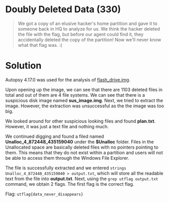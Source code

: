# Doubly Deleted Data (330)

> We got a copy of an elusive hacker's home partition and gave it to someone back in HQ to analyze for us. We think the hacker deleted the 
> file with the flag, but before our agent could find it, they accidentally deleted the copy of the partition! Now we'll never know what that 
> flag was. :(

# Solution

Autopsy 4.17.0 was used for the analysis of [flash_drive.img](./flash_drive.img). 

Upon opening up the image, we can see that there are 1103 deleted files in total and out of them are 4 file systems. We can see that there is a suspicious
disk image named **sus_image.img**. Next, we tried to extract the image. However, the extraction was unsuccessful as the the image was too big. 

We looked around for other suspicious looking files and found **plan.txt**. However, it was just a text file and nothing much. 

We continued digging and found a filed named **Unalloc_4_872448_435159040** under the **$Unalloc** folder. Files in the Unallocated space are basically deleted 
files with no pointers pointing to them. This means that they do not exist within a partition and users will not be able to access them through the Windows 
File Explorer.

The file is successfully extracted and we entered `strings Unalloc_4_872448_435159040 > output.txt`, which will store all the readable text from the file into 
**output.txt**. Next, using the `grep utflag output.txt` command, we obtain 2 flags. The first flag is the correct flag. 

Flag: `utflag{data_never_disappears}`
